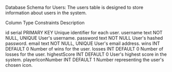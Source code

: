 Database Schema for Users:
    The users table is designed to store information about users in the system.

Column	            Type	Constraints	        Description

id	                serial	PRIMARY KEY	        Unique identifier for each user.
username	        text	NOT NULL, UNIQUE	User's username.
password	        text	NOT NULL	        User's hashed password.
email	            text	NOT NULL, UNIQUE	User's email address.
wins	            INT	    DEFAULT 0	        Number of wins for the user.
losses	            INT	    DEFAULT 0	        Number of losses for the user.
highestScore	    INT	    DEFAULT 0	        User's highest score in the system.
playerIconNumber	INT	    DEFAULT 1	        Number representing the user's chosen icon.